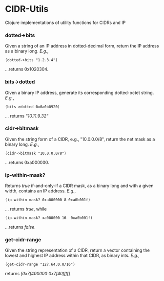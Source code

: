 # CIDR-Utils
Clojure implementations of utility functions for CIDRs and IP

### dotted->bits  
Given a string of an IP address in dotted-decimal form, return the IP address as a binary long.  *E.g.*,   
```
(dotted->bits "1.2.3.4")
``` 
...returns 0x1020304.

### bits->dotted
Given a binary IP address, generate its corresponding dotted-octet string. *E.g.*,
```
(bits->dotted 0x0a0b0920)
```
... returns *"10.11.9.32"*

### cidr->bitmask
Given the string form of a CIDR, e.g., "10.0.0.0/8", return the net mask as a binary long. *E.g.*, 
```
(cidr->bitmask "10.0.0.0/8")
``` 
...returns 0xa000000.

### ip-within-mask?
Returns *true* if-and-only-if a CIDR mask, as a binary long and with a given width, contains an IP address. *E.g.*, 
```
(ip-within-mask? 0xa000000 8 0xa0b001f)
```
... returns *true*,  while 
```
(ip-within-mask? xa000000 16  0xa0b001f)
``` 
...returns *false*.

### get-cidr-range
Given the string representation of a CIDR, return a vector containing the lowest and highest IP address within that CIDR, as binary ints. *E.g.*,

```
(get-cidr-range "127.64.0.0/16")
```
returns *[0x7f400000 0x7f40ffff]*

